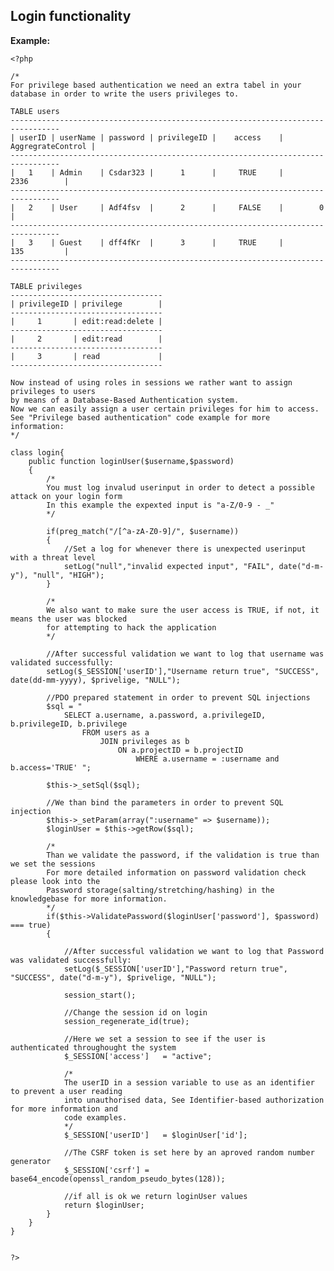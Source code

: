 
Login functionality
-------

**Example:**

    <?php

    /*
    For privilege based authentication we need an extra tabel in your database in order to write the users privileges to.

    TABLE users
    ---------------------------------------------------------------------------------    
    | userID | userName | password | privilegeID |    access	| AggregrateControl	|
    ---------------------------------------------------------------------------------   
    |   1	 | Admin	| Csdar323 |	  1		 | 	   TRUE		|		2336		|
    ---------------------------------------------------------------------------------   	
    |	2	 | User		| Adf4fsv  |	  2		 |	   FALSE	|		 0			|
    ---------------------------------------------------------------------------------   
    |	3	 | Guest	| dff4fKr  |	  3		 |	   TRUE		|		135			|
    ---------------------------------------------------------------------------------   

    TABLE privileges
    ----------------------------------   
    | privilegeID | privilege 		 | 
    ----------------------------------
    |     1	 	  | edit:read:delete |
    ----------------------------------
    |	  2	 	  | edit:read		 |
    ----------------------------------
    |	  3	 	  | read			 |
    ----------------------------------

    Now instead of using roles in sessions we rather want to assign privileges to users 
    by means of a Database-Based Authentication system. 
    Now we can easily assign a user certain privileges for him to access.
    See "Privilege based authentication" code example for more information:
    */
    
	class login{
		public function loginUser($username,$password)
		{
			/* 
			You must log invalud userinput in order to detect a possible attack on your login form
			In this example the expexted input is "a-Z/0-9 - _"
			*/ 

			if(preg_match("/[^a-zA-Z0-9]/", $username))
			{       
				//Set a log for whenever there is unexpected userinput with a threat level 
				setLog("null","invalid expected input", "FAIL", date("d-m-y"), "null", "HIGH"); 
			} 

			/*
			We also want to make sure the user access is TRUE, if not, it means the user was blocked
			for attempting to hack the application
			*/

			//After successful validation we want to log that username was validated successfully:
			setLog($_SESSION['userID'],"Username return true", "SUCCESS", date(dd-mm-yyyy), $privelige, "NULL");

			//PDO prepared statement in order to prevent SQL injections
			$sql = "
				SELECT a.username, a.password, a.privilegeID, b.privilegeID, b.privilege   
					FROM users as a
						JOIN privileges as b
							ON a.projectID = b.projectID
								WHERE a.username = :username and b.access='TRUE' ";

			$this->_setSql($sql);

			//We than bind the parameters in order to prevent SQL injection		
			$this->_setParam(array(":username" => $username));
			$loginUser = $this->getRow($sql);
	
			/*
			Than we validate the password, if the validation is true than we set the sessions
			For more detailed information on password validation check please look into the
			Password storage(salting/stretching/hashing) in the knowledgebase for more information.
			*/
			if($this->ValidatePassword($loginUser['password'], $password) === true)
			{
			
				//After successful validation we want to log that Password was validated successfully:
				setLog($_SESSION['userID'],"Password return true", "SUCCESS", date("d-m-y"), $privelige, "NULL");
			
				session_start();

				//Change the session id on login
				session_regenerate_id(true);

				//Here we set a session to see if the user is authenticated throughought the system
				$_SESSION['access']   = "active";

				/*
				The userID in a session variable to use as an identifier to prevent a user reading
				into unauthorised data, See Identifier-based authorization for more information and
				code examples.
				*/
				$_SESSION['userID']   = $loginUser['id'];

				//The CSRF token is set here by an aproved random number generator
				$_SESSION['csrf'] = base64_encode(openssl_random_pseudo_bytes(128));

				//if all is ok we return loginUser values
				return $loginUser;
			}
		}
	}


    ?>